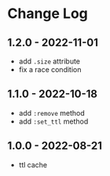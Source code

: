 # Change Log

## 1.2.0 - 2022-11-01

- add `.size` attribute
- fix a race condition

## 1.1.0 - 2022-10-18

- add `:remove` method
- add `:set_ttl` method

## 1.0.0 - 2022-08-21

- ttl cache
